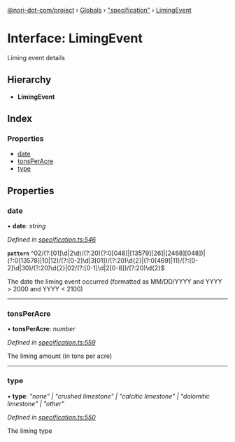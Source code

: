 [@nori-dot-com/project](../README.md) › [Globals](../globals.md) › ["specification"](../modules/_specification_.md) › [LimingEvent](_specification_.limingevent.md)

# Interface: LimingEvent

Liming event details

## Hierarchy

* **LimingEvent**

## Index

### Properties

* [date](_specification_.limingevent.md#date)
* [tonsPerAcre](_specification_.limingevent.md#tonsperacre)
* [type](_specification_.limingevent.md#type)

## Properties

###  date

• **date**: *string*

*Defined in [specification.ts:546](https://github.com/nori-dot-eco/nori-dot-com/blob/955580b/packages/project/src/specification.ts#L546)*

**`pattern`** ^02\/(?:[01]\d|2\d)\/(?:20)(?:0[048]|[13579][26]|[2468][048])|(?:0[13578]|10|12)\/(?:[0-2]\d|3[01])\/(?:20)\d{2}|(?:0[469]|11)\/(?:[0-2]\d|30)\/(?:20)\d{2}|02\/(?:[0-1]\d|2[0-8])\/(?:20)\d{2}$

The date the liming event occurred (formatted as MM/DD/YYYY and YYYY > 2000 and YYYY < 2100)

___

###  tonsPerAcre

• **tonsPerAcre**: *number*

*Defined in [specification.ts:559](https://github.com/nori-dot-eco/nori-dot-com/blob/955580b/packages/project/src/specification.ts#L559)*

The liming amount (in tons per acre)

___

###  type

• **type**: *"none" | "crushed limestone" | "calcitic limestone" | "dolomitic limestone" | "other"*

*Defined in [specification.ts:550](https://github.com/nori-dot-eco/nori-dot-com/blob/955580b/packages/project/src/specification.ts#L550)*

The liming type
